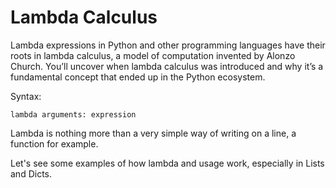 # Lambda Calculus

Lambda expressions in Python and other programming languages have their roots in lambda calculus, a model of computation invented by Alonzo Church. You’ll uncover when lambda calculus was introduced and why it’s a fundamental concept that ended up in the Python ecosystem.

Syntax:

	lambda arguments: expression


Lambda is nothing more than a very simple way of writing on a line, a function for example.

Let's see some examples of how lambda and usage work, especially in Lists and Dicts.


